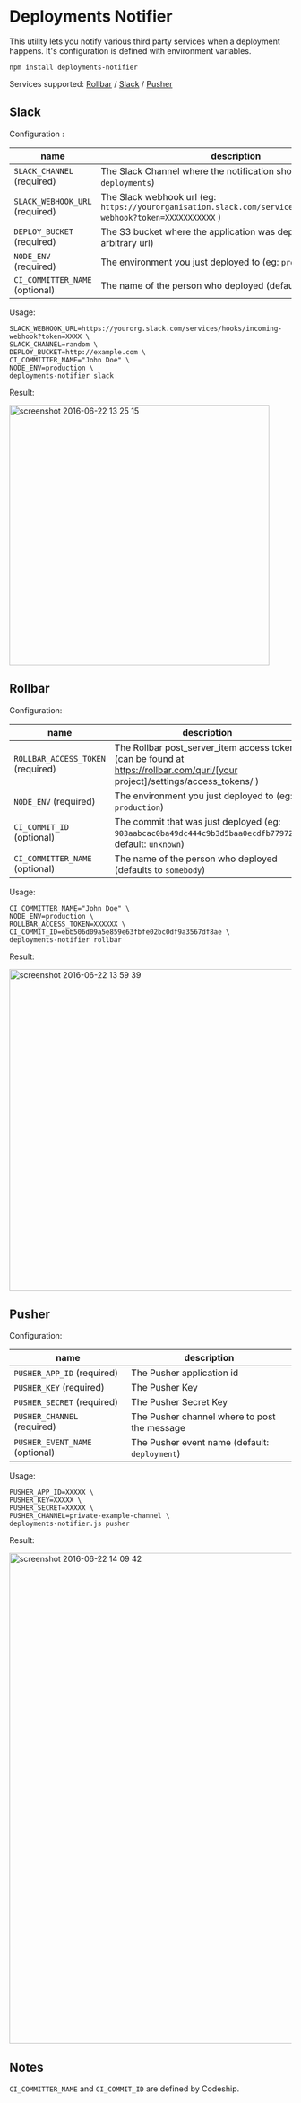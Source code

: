 # Deployments Notifier

This utility lets you notify various third party services when a deployment happens. It's configuration is defined with environment variables.

```
npm install deployments-notifier
```

Services supported: [Rollbar](http://rollbar.com) / [Slack](https://slack.com/) / [Pusher](http://pusher.com)

## Slack

Configuration :

| name                         | description                                                                                                         |
|------------------------------|---------------------------------------------------------------------------------------------------------------------|
| `SLACK_CHANNEL` (required)     | The Slack Channel where the notification should be posted (eg: `deployments`)                                       |
| `SLACK_WEBHOOK_URL` (required) | The Slack webhook url (eg: `https://yourorganisation.slack.com/services/hooks/incoming-webhook?token=XXXXXXXXXXX` ) |
| `DEPLOY_BUCKET` (required)     | The S3 bucket where the application was deployed (can be an arbitrary url)                                          |
| `NODE_ENV` (required)          | The environment you just deployed to (eg: `production`)                                                             |
| `CI_COMMITTER_NAME` (optional)  | The name of the person who deployed (defaults to `somebody`)                                                       |

Usage:
```shell
SLACK_WEBHOOK_URL=https://yourorg.slack.com/services/hooks/incoming-webhook?token=XXXX \
SLACK_CHANNEL=random \
DEPLOY_BUCKET=http://example.com \
CI_COMMITTER_NAME="John Doe" \
NODE_ENV=production \
deployments-notifier slack
```
Result:

<img width="464" alt="screenshot 2016-06-22 13 25 15" src="https://cloud.githubusercontent.com/assets/1869/16283837/5cc2d760-3883-11e6-92b7-1bacd1d04789.png">

## Rollbar

Configuration:

| name                            | description                                                                                                                  |
|---------------------------------|------------------------------------------------------------------------------------------------------------------------------|
| `ROLLBAR_ACCESS_TOKEN` (required) | The Rollbar post_server_item access token (can be found at https://rollbar.com/quri/[your project]/settings/access_tokens/ ) |
| `NODE_ENV` (required)             | The environment you just deployed to (eg: `production`)                                                                      |
| `CI_COMMIT_ID` (optional)         | The commit that was just deployed (eg: `903aabcac0ba49dc444c9b3d5baa0ecdfb77972f`, default: `unknown`)                       |
| `CI_COMMITTER_NAME` (optional)     | The name of the person who deployed (defaults to `somebody`)                                                                 |

Usage:
```shell
CI_COMMITTER_NAME="John Doe" \
NODE_ENV=production \
ROLLBAR_ACCESS_TOKEN=XXXXXX \
CI_COMMIT_ID=ebb506d09a5e859e63fbfe02bc0df9a3567df8ae \
deployments-notifier rollbar
```
Result:

<img width="574" alt="screenshot 2016-06-22 13 59 39" src="https://cloud.githubusercontent.com/assets/1869/16283836/5cc198c8-3883-11e6-8a45-e7a15f8246b3.png">

## Pusher

Configuration:

| name                         | description                                   |
|------------------------------|-----------------------------------------------|
| `PUSHER_APP_ID` (required)     | The Pusher application id                     |
| `PUSHER_KEY` (required)        | The Pusher Key                                |
| `PUSHER_SECRET` (required)     | The Pusher Secret Key                         |
| `PUSHER_CHANNEL` (required)    | The Pusher channel where to post the message  |
| `PUSHER_EVENT_NAME` (optional) | The Pusher event name (default: `deployment`) |


Usage:
```shell
PUSHER_APP_ID=XXXXX \
PUSHER_KEY=XXXXX \
PUSHER_SECRET=XXXXX \
PUSHER_CHANNEL=private-example-channel \
deployments-notifier.js pusher
```
Result:

<img width="875" alt="screenshot 2016-06-22 14 09 42" src="https://cloud.githubusercontent.com/assets/1869/16283835/5cab3254-3883-11e6-8d4c-854a55e2ce1b.png">


## Notes
`CI_COMMITTER_NAME` and `CI_COMMIT_ID` are defined by Codeship.
